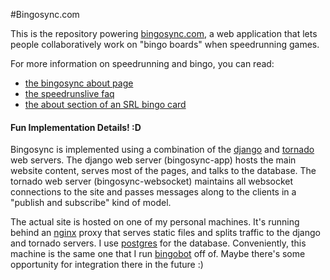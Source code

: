 #Bingosync.com

This is the repository powering [bingosync.com](http://bingosync.com/),
a web application that lets people collaboratively work on "bingo boards"
when speedrunning games.

For more information on speedrunning and bingo, you can read:
  - [the bingosync about page](http://bingosync.com/about)
  - [the speedrunslive faq](http://www.speedrunslive.com/faq/)
  - [the about section of an SRL bingo card](http://www.speedrunslive.com/tools/oot-bingo/)

#### Fun Implementation Details! :D

Bingosync is implemented using a combination of the [django](https://www.djangoproject.com/)
and [tornado](http://www.tornadoweb.org/) web servers. The django web server
(bingosync-app) hosts the main website content, serves most of the pages,
and talks to the database. The tornado web server (bingosync-websocket)
maintains all websocket connections to the site and passes messages along
to the clients in a "publish and subscribe" kind of model.

The actual site is hosted on one of my personal machines. It's running behind 
an [nginx](http://wiki.nginx.org/Main) proxy that serves static files and splits
traffic to the django and tornado servers. I use [postgres](http://www.postgresql.org/)
for the database. Conveniently, this machine is the same one that I run 
[bingobot](https://github.com/kbuzsaki/bingobot) off of. Maybe there's some 
opportunity for integration there in the future :)
